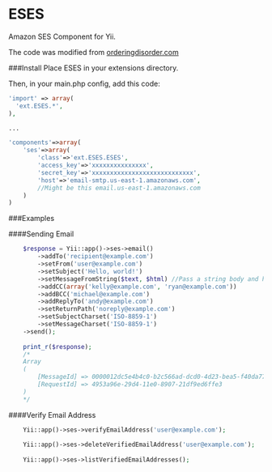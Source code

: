 ESES
====

Amazon SES Component for Yii.

The code was modified from [orderingdisorder.com](http://www.orderingdisorder.com/aws/ses/)


###Install
Place ESES in your extensions directory.

Then, in your main.php config, add this code:

```php
'import' => array(
  'ext.ESES.*',
),

...

'components'=>array(
	'ses'=>array(
		'class'=>'ext.ESES.ESES',
		'access_key'=>'xxxxxxxxxxxxxxx',
		'secret_key'=>'xxxxxxxxxxxxxxxxxxxxxxxxxxxx',
		'host'=>'email-smtp.us-east-1.amazonaws.com',
		//Might be this email.us-east-1.amazonaws.com
	)
)
```

###Examples

####Sending Email

```php
	$response = Yii::app()->ses->email()
		->addTo('recipient@example.com')
		->setFrom('user@example.com')
		->setSubject('Hello, world!')
		->setMessageFromString($text, $html) //Pass a string body and html body
		->addCC(array('kelly@example.com', 'ryan@example.com'))
		->addBCC('michael@example.com')
		->addReplyTo('andy@example.com')
		->setReturnPath('noreply@example.com')
		->setSubjectCharset('ISO-8859-1')
		->setMessageCharset('ISO-8859-1')
	->send();
		
	print_r($response);
	/*
	Array
	(
  		[MessageId] => 0000012dc5e4b4c0-b2c566ad-dcd0-4d23-bea5-f40da774033c-000000
  		[RequestId] => 4953a96e-29d4-11e0-8907-21df9ed6ffe3
	)
	*/
```

####Verify Email Address
```php
	Yii::app()->ses->verifyEmailAddress('user@example.com');
	
	Yii::app()->ses->deleteVerifiedEmailAddress('user@example.com');
	
	Yii::app()->ses->listVerifiedEmailAddresses();
```
